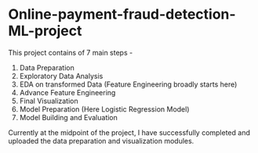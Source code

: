 # Online-payment-fraud-detection-ML-project

This project contains of 7 main steps -  
1. Data Preparation
2. Exploratory Data Analysis
3. EDA on transformed Data (Feature Engineering broadly starts here)
4. Advance Feature Engineering
5. Final Visualization
6. Model Preparation (Here Logistic Regression Model)
7. Model Building and Evaluation

Currently at the midpoint of the project, I have successfully completed and uploaded the data preparation and visualization modules.
